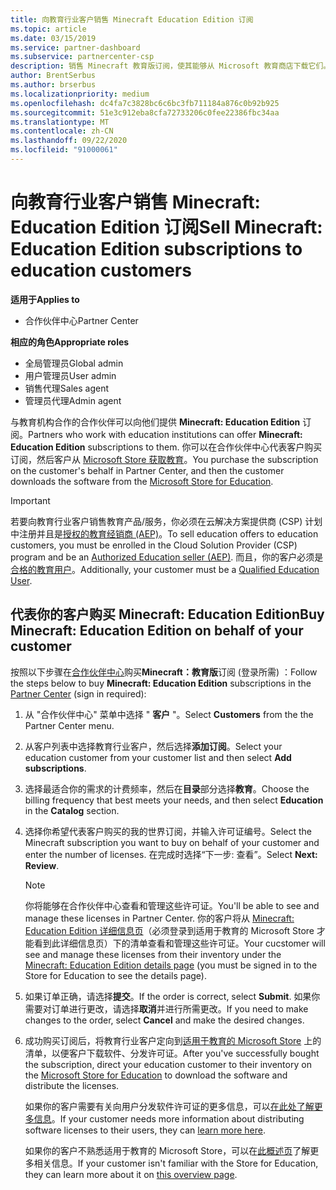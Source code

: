 ```yaml
---
title: 向教育行业客户销售 Minecraft Education Edition 订阅
ms.topic: article
ms.date: 03/15/2019
ms.service: partner-dashboard
ms.subservice: partnercenter-csp
description: 销售 Minecraft 教育版订阅，使其能够从 Microsoft 教育商店下载它们。
author: BrentSerbus
ms.author: brserbus
ms.localizationpriority: medium
ms.openlocfilehash: dc4fa7c3828bc6c6bc3fb711184a876c0b92b925
ms.sourcegitcommit: 51e3c912eba8cfa72733206c0fee22386fbc34aa
ms.translationtype: MT
ms.contentlocale: zh-CN
ms.lasthandoff: 09/22/2020
ms.locfileid: "91000061"
---
```

# <a name="sell-minecraft-education-edition-subscriptions-to-education-customers"></a><span data-ttu-id="e65e2-103">向教育行业客户销售 Minecraft: Education Edition 订阅</span><span class="sxs-lookup"><span data-stu-id="e65e2-103">Sell Minecraft: Education Edition subscriptions to education customers</span></span>

<span data-ttu-id="e65e2-104">**适用于**</span><span class="sxs-lookup"><span data-stu-id="e65e2-104">**Applies to**</span></span>

-  <span data-ttu-id="e65e2-105">合作伙伴中心</span><span class="sxs-lookup"><span data-stu-id="e65e2-105">Partner Center</span></span>

<span data-ttu-id="e65e2-106">**相应的角色**</span><span class="sxs-lookup"><span data-stu-id="e65e2-106">**Appropriate roles**</span></span>
-   <span data-ttu-id="e65e2-107">全局管理员</span><span class="sxs-lookup"><span data-stu-id="e65e2-107">Global admin</span></span>
-   <span data-ttu-id="e65e2-108">用户管理员</span><span class="sxs-lookup"><span data-stu-id="e65e2-108">User admin</span></span>
-   <span data-ttu-id="e65e2-109">销售代理</span><span class="sxs-lookup"><span data-stu-id="e65e2-109">Sales agent</span></span>
-   <span data-ttu-id="e65e2-110">管理员代理</span><span class="sxs-lookup"><span data-stu-id="e65e2-110">Admin agent</span></span>

<span data-ttu-id="e65e2-111">与教育机构合作的合作伙伴可以向他们提供 **Minecraft: Education Edition** 订阅。</span><span class="sxs-lookup"><span data-stu-id="e65e2-111">Partners who work with education institutions can offer **Minecraft: Education Edition** subscriptions to them.</span></span> <span data-ttu-id="e65e2-112">你可以在合作伙伴中心代表客户购买订阅，然后客户从 [Microsoft Store 获取教育](https://educationstore.microsoft.com)。</span><span class="sxs-lookup"><span data-stu-id="e65e2-112">You purchase the subscription on the customer's behalf in Partner Center, and then the customer downloads the software from the [Microsoft Store for Education](https://educationstore.microsoft.com).</span></span> 

>[!IMPORTANT]
><span data-ttu-id="e65e2-113">若要向教育行业客户销售教育产品/服务，你必须在云解决方案提供商 (CSP) 计划中注册并且是[授权的教育经销商 (AEP)](https://www.mepn.com)。</span><span class="sxs-lookup"><span data-stu-id="e65e2-113">To sell education offers to education customers, you must be enrolled in the Cloud Solution Provider (CSP) program and be an [Authorized Education seller (AEP)](https://www.mepn.com).</span></span> <span data-ttu-id="e65e2-114">而且，你的客户必须是[合格的教育用户](https://www.microsoftvolumelicensing.com/DocumentSearch.aspx?Mode=3&DocumentTypeId=7)。</span><span class="sxs-lookup"><span data-stu-id="e65e2-114">Additionally, your customer must be a [Qualified Education User](https://www.microsoftvolumelicensing.com/DocumentSearch.aspx?Mode=3&DocumentTypeId=7).</span></span>  

 
## <a name="buy-minecraft-education-edition-on-behalf-of-your-customer"></a><span data-ttu-id="e65e2-115">代表你的客户购买 **Minecraft: Education Edition**</span><span class="sxs-lookup"><span data-stu-id="e65e2-115">Buy **Minecraft: Education Edition** on behalf of your customer</span></span>

<span data-ttu-id="e65e2-116">按照以下步骤在[合作伙伴中心](https://partnercenter.microsoft.com/pcv/dashboard/overview
)购买**Minecraft：教育版**订阅 (登录所需) ：</span><span class="sxs-lookup"><span data-stu-id="e65e2-116">Follow the steps below to buy **Minecraft: Education Edition** subscriptions in the [Partner Center](https://partnercenter.microsoft.com/pcv/dashboard/overview
) (sign in required):</span></span>

  1.  <span data-ttu-id="e65e2-117">从 "合作伙伴中心" 菜单中选择 " **客户** "。</span><span class="sxs-lookup"><span data-stu-id="e65e2-117">Select **Customers** from the the Partner Center menu.</span></span>
  
  2.  <span data-ttu-id="e65e2-118">从客户列表中选择教育行业客户，然后选择**添加订阅**。</span><span class="sxs-lookup"><span data-stu-id="e65e2-118">Select your education customer from your customer list and then select **Add subscriptions**.</span></span>
  
  3.  <span data-ttu-id="e65e2-119">选择最适合你的需求的计费频率，然后在**目录**部分选择**教育**。</span><span class="sxs-lookup"><span data-stu-id="e65e2-119">Choose the billing frequency that best meets your needs, and then select **Education** in the **Catalog** section.</span></span>

  4.  <span data-ttu-id="e65e2-120">选择你希望代表客户购买的我的世界订阅，并输入许可证编号。</span><span class="sxs-lookup"><span data-stu-id="e65e2-120">Select the Minecraft subscription you want to buy on behalf of your customer and enter the number of licenses.</span></span> <span data-ttu-id="e65e2-121">在完成时选择“下一步:  查看”。</span><span class="sxs-lookup"><span data-stu-id="e65e2-121">Select **Next: Review**.</span></span>

      >[!NOTE]
      ><span data-ttu-id="e65e2-122">你将能够在合作伙伴中心查看和管理这些许可证。</span><span class="sxs-lookup"><span data-stu-id="e65e2-122">You'll be able to see and manage these licenses in Partner Center.</span></span> <span data-ttu-id="e65e2-123">你的客户将从 [Minecraft: Education Edition 详细信息页](https://educationstore.microsoft.com/store/details/minecraft-education-edition/9nblggh4r2r6)（必须登录到适用于教育的 Microsoft Store 才能看到此详细信息页）下的清单查看和管理这些许可证。</span><span class="sxs-lookup"><span data-stu-id="e65e2-123">Your cucstomer will see and manage these licenses from their inventory under the [Minecraft: Education Edition details page](https://educationstore.microsoft.com/store/details/minecraft-education-edition/9nblggh4r2r6) (you must be signed in to the Store for Education to see the details page).</span></span> 

  5.  <span data-ttu-id="e65e2-124">如果订单正确，请选择**提交**。</span><span class="sxs-lookup"><span data-stu-id="e65e2-124">If the order is correct, select **Submit**.</span></span> <span data-ttu-id="e65e2-125">如果你需要对订单进行更改，请选择**取消**并进行所需更改。</span><span class="sxs-lookup"><span data-stu-id="e65e2-125">If you need to make changes to the order, select **Cancel** and make the desired changes.</span></span>   

  6.  <span data-ttu-id="e65e2-126">成功购买订阅后，将教育行业客户定向到[适用于教育的 Microsoft Store](https://educationstore.microsoft.com) 上的清单，以便客户下载软件、分发许可证。</span><span class="sxs-lookup"><span data-stu-id="e65e2-126">After you've successfully bought the subscription, direct your education customer to their inventory on the [Microsoft Store for Education](https://educationstore.microsoft.com) to download the software and distribute the licenses.</span></span>

      <span data-ttu-id="e65e2-127">如果你的客户需要有关向用户分发软件许可证的更多信息，可以[在此处了解更多信息](/education/windows/school-get-minecraft#distribute-minecraft)。</span><span class="sxs-lookup"><span data-stu-id="e65e2-127">If your customer needs more information about distributing software licenses to their users, they can [learn more here](/education/windows/school-get-minecraft#distribute-minecraft).</span></span>  
  
      <span data-ttu-id="e65e2-128">如果你的客户不熟悉适用于教育的 Microsoft Store，可以在[此概述页](/microsoft-store/windows-store-for-business-overview)了解更多相关信息。</span><span class="sxs-lookup"><span data-stu-id="e65e2-128">If your customer isn't familiar with the Store for Education, they can learn more about it on [this overview page](/microsoft-store/windows-store-for-business-overview).</span></span>  


